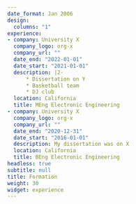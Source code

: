 ```yaml
---
date_format: Jan 2006
design:
  columns: "1"
experience:
- company: University X
  company_logo: org-x
  company_url: ""
  date_end: "2022-01-01"
  date_start: "2021-01-01"
  description: |2-
      * Dissertation on Y
      * Basketball team
      * DJ club
  location: California
  title: MEng Electronic Engineering
- company: University X
  company_logo: org-x
  company_url: ""
  date_end: "2020-12-31"
  date_start: "2016-01-01"
  description: My dissertation was on X
  location: California
  title: BEng Electronic Engineering
headless: true
subtitle: null
title: Formation
weight: 30
widget: experience
---
```

